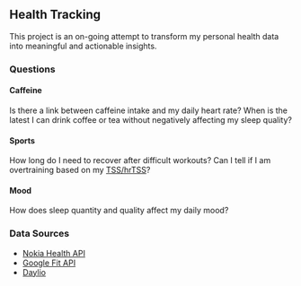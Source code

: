 ## Health Tracking

This project is an on-going attempt to transform my personal health data into meaningful and actionable insights.

### Questions

#### Caffeine

Is there a link between caffeine intake and my daily heart rate? When is the latest I can drink coffee or tea without negatively affecting my sleep quality? 

#### Sports

How long do I need to recover after difficult workouts? Can I tell if I am overtraining based on my [TSS/hrTSS](https://help.trainingpeaks.com/hc/en-us/articles/204071944-Training-Stress-Scores-TSS-Explained)?

#### Mood

How does sleep quantity and quality affect my daily mood? 

### Data Sources

* [Nokia Health API](https://developer.health.nokia.com/api)
* [Google Fit API](https://developers.google.com/fit/overview)
* [Daylio](https://daylio.webflow.io/)
